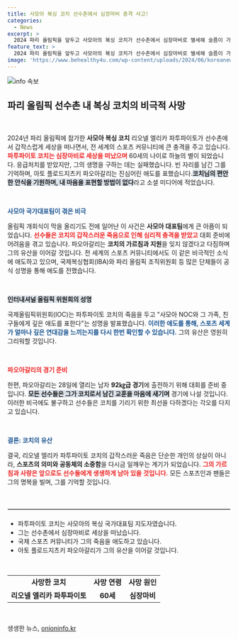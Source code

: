 ```yaml
---
title: 사모아 복싱 코치 선수촌에서 심장마비 충격 사고!
categories:
  - News
excerpt: >
  2024 파리 올림픽을 앞두고 사모아의 복싱 코치가 선수촌에서 심장마비로 별세해 슬픔이 가득 찼습니다. 코치와의 추억을 간직한 선수는 큰 충격 속에 첫 경기를 준비합니다.
feature_text: >
  2024 파리 올림픽을 앞두고 사모아의 복싱 코치가 선수촌에서 심장마비로 별세해 슬픔이 가득 찼습니다. 코치와의 추억을 간직한 선수는 큰 충격 속에 첫 경기를 준비합니다.
image: 'https://www.behealthy4u.com/wp-content/uploads/2024/06/koreanews.jpg'
---
```


<p><img src="https://www.behealthy4u.com/wp-content/uploads/2024/06/koreanews.jpg" alt="info 속보" /></p>

<h2 data-ke-size="size26">파리 올림픽 선수촌 내 복싱 코치의 비극적 사망</h2>

<p data-ke-size="size16">&nbsp;</p>

<p data-ke-size="size16">2024년 파리 올림픽에 참가한 <b>사모아 복싱 코치</b> 리오넬 엘리카 파투파이토가 선수촌에서 갑작스럽게 세상을 떠나면서, 전 세계의 스포츠 커뮤니티에 큰 충격을 주고 있습니다. <b><span style="color: #ee2323;">파투파이토 코치는 심장마비로 세상을 떠났으며</span></b> 60세의 나이로 하늘의 별이 되었습니다. 응급처치를 받았지만, 그의 생명을 구하는 데는 실패했습니다. 빈 자리를 남긴 그를 기억하며, 아토 플로드지츠키 파오아갈리는 진심어린 애도를 표했습니다.<b><span style="background-color: #21538527;">코치님의 편안한 안식을 기원하며, 내 마음을 표현할 방법이 없다</span></b>라고 소셜 미디어에 적었습니다.</p>

<p data-ke-size="size16">&nbsp;</p>

<p><b><span style="color: #1a5490;">사모아 국가대표팀이 겪은 비극</span></b></p>

<p data-ke-size="size16">올림픽 개회식이 막을 올리기도 전에 일어난 이 사건은 <b>사모아 대표팀</b>에게 큰 아픔이 되었습니다. <b><span style="color: #ee2323;">선수들은 코치의 갑작스러운 죽음으로 인해 심리적 충격을 받았고</span></b> 대회 준비에 어려움을 겪고 있습니다. 파오아갈리는 <b>코치의 가르침과 지원</b>을 잊지 않겠다고 다짐하며 그의 유산을 이어갈 것입니다. 전 세계의 스포츠 커뮤니티에서도 이 같은 비극적인 소식에 애도하고 있으며, 국제복싱협회(IBA)와 파리 올림픽 조직위원회 등 많은 단체들이 공식 성명을 통해 애도를 전했습니다.</p>

<p data-ke-size="size16">&nbsp;</p>

<p><b><span style="background-color: #21538527;">인터내셔널 올림픽 위원회의 성명</span></b></p>

<p data-ke-size="size16">국제올림픽위원회(IOC)는 파투파이토 코치의 죽음을 두고 "사모아 NOC와 그 가족, 친구들에게 깊은 애도를 표한다"는 성명을 발표했습니다. <b><span style="color: #1a5490;">이러한 애도를 통해, 스포츠 세계가 얼마나 깊은 연대감을 느끼는지를 다시 한번 확인할 수 있습니다.</span></b> 그의 유산은 영원히 그리워할 것입니다.</p>

<p data-ke-size="size16">&nbsp;</p>

<p><b><span style="color: #ee2323;">파오아갈리의 경기 준비</span></b></p>

<p data-ke-size="size16">한편, 파오아갈리는 28일에 열리는 남자 <b>92㎏급 경기</b>에 출전하기 위해 대회를 준비 중입니다. <b><span style="background-color: #21538527;">모든 선수들은 그가 코치로서 남긴 교훈을 마음에 새기며</span></b> 경기에 나설 것입니다. 이러한 비극에도 불구하고 선수들은 코치를 기리기 위한 최선을 다하겠다는 각오를 다지고 있습니다.</p>

<p data-ke-size="size16">&nbsp;</p>

<p><b><span style="color: #1a5490;">결론: 코치의 유산</span></b></p>

<p data-ke-size="size16">결국, 리오넬 엘리카 파투파이토 코치의 갑작스러운 죽음은 단순한 개인의 상실이 아니라, <b>스포츠의 의미와 공동체의 소중함</b>을 다시금 일깨우는 계기가 되었습니다. <b><span style="color: #ee2323;">그의 가르침과 사랑은 앞으로도 선수들에게 생생하게 남아 있을 것입니다.</span></b> 모든 스포츠인과 팬들은 그의 명복을 빌며, 그를 기억할 것입니다.</p> 

<p data-ke-size="size16">&nbsp;</p> 

<hr style="border: 1px solid #ccc; margin: 20px 0;"/>

<ul>
  <li>파투파이토 코치는 사모아의 복싱 국가대표팀 지도자였습니다.</li>
  <li>그는 선수촌에서 심장마비로 세상을 떠났습니다.</li>
  <li>국제 스포츠 커뮤니티가 그의 죽음을 애도하고 있습니다.</li>
  <li>아토 플로드지츠키 파오아갈리가 그의 유산을 이어갈 것입니다.</li>
</ul>

<p data-ke-size="size16">&nbsp;</p>

<table style="width: 100%; border-collapse: collapse; text-align: center;">
  <tr>
    <td style="text-align: center; height: 17px;"><b>사망한 코치</b></td>
    <td style="text-align: center; height: 17px;"><b>사망 연령</b></td>
    <td style="text-align: center; height: 17px;"><b>사망 원인</b></td>
  </tr>
  <tr>
    <td style="text-align: center; height: 17px;"><b>리오넬 엘리카 파투파이토</b></td>
    <td style="text-align: center; height: 17px;"><b>60세</b></td>
    <td style="text-align: center; height: 17px;"><b>심장마비</b></td>
  </tr>
</table>

<p data-ke-size="size16">&nbsp;</p>
생생한 뉴스, <a href="https://onioninfo.kr" rel="dofollow">onioninfo.kr</a>


